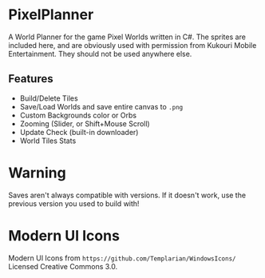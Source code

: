 # PixelPlanner
A World Planner for the game Pixel Worlds written in C#.
The sprites are included here, and are obviously used with permission from Kukouri Mobile Entertainment. They should not be used anywhere else.

## Features
- Build/Delete Tiles
- Save/Load Worlds and save entire canvas to `.png`
- Custom Backgrounds color or Orbs
- Zooming (Slider, or Shift+Mouse Scroll)
- Update Check (built-in downloader)
- World Tiles Stats

# Warning
Saves aren't always compatible with versions. If it doesn't work, use the previous version you used to build with!

# Modern UI Icons
Modern UI Icons from `https://github.com/Templarian/WindowsIcons/`
Licensed Creative Commons 3.0.
